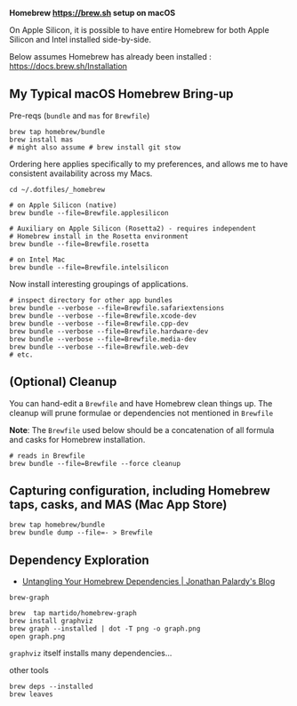 **Homebrew https://brew.sh setup on macOS**

On Apple Silicon, it is possible to have entire Homebrew for both Apple Silicon and Intel installed side-by-side.

Below assumes Homebrew has already been installed : https://docs.brew.sh/Installation


My Typical macOS Homebrew Bring-up
----------------------------------

Pre-reqs (`bundle` and `mas` for `Brewfile`\)

```shell
brew tap homebrew/bundle
brew install mas
# might also assume # brew install git stow
```

Ordering here applies specifically to my preferences, and allows me to have consistent availability across my Macs.

```shell
cd ~/.dotfiles/_homebrew

# on Apple Silicon (native)
brew bundle --file=Brewfile.applesilicon

# Auxiliary on Apple Silicon (Rosetta2) - requires independent
# Homebrew install in the Rosetta environment
brew bundle --file=Brewfile.rosetta

# on Intel Mac
brew bundle --file=Brewfile.intelsilicon
```

Now install interesting groupings of applications.

```
# inspect directory for other app bundles
brew bundle --verbose --file=Brewfile.safariextensions
brew bundle --verbose --file=Brewfile.xcode-dev
brew bundle --verbose --file=Brewfile.cpp-dev
brew bundle --verbose --file=Brewfile.hardware-dev
brew bundle --verbose --file=Brewfile.media-dev
brew bundle --verbose --file=Brewfile.web-dev
# etc.
```

(Optional) Cleanup
------------------

You can hand-edit a `Brewfile` and have Homebrew clean things up. The cleanup will prune formulae or dependencies not mentioned in `Brewfile`

**Note**: The `Brewfile` used below should be a concatenation of all formula and casks for Homebrew installation.

```shell
# reads in Brewfile
brew bundle --file=Brewfile --force cleanup
```

Capturing configuration, including Homebrew taps, casks, and MAS (Mac App Store)
--------------------------------------------------------------------------------

```shell
brew tap homebrew/bundle
brew bundle dump --file=- > Brewfile
```

Dependency Exploration
----------------------

-	[Untangling Your Homebrew Dependencies | Jonathan Palardy's Blog](https://blog.jpalardy.com/posts/untangling-your-homebrew-dependencies/)

`brew-graph`

```
brew  tap martido/homebrew-graph
brew install graphviz
brew graph --installed | dot -T png -o graph.png
open graph.png
```

`graphviz` itself installs many dependencies...


other tools

```
brew deps --installed
brew leaves
```
